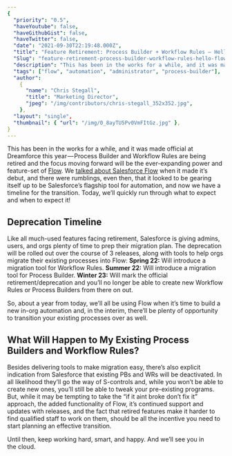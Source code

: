 ```yaml
---
{
  "priority": "0.5",
  "haveYoutube": false,
  "haveGithubGist": false,
  "haveTwitter": false,
  "date": "2021-09-30T22:19:48.000Z",
  "title": "Feature Retirement: Process Builder + Workflow Rules — Hello Flow!",
  "Slug": "feature-retirement-process-builder-workflow-rules-hello-flow",
  "description": "This has been in the works for a while, and it was made official at Dreamforce this year — Process Builder and Workflow Rules are being retired and the focus moving forward will be the ever-expanding power and feature-set of Flow..",
  "tags": ["flow", "automation", "administrator", "process-builder"],
  "author":
    {
      "name": "Chris Stegall",
      "title": "Marketing Director",
      "jpeg": "/img/contributors/chris-stegall_352x352.jpg",
    },
  "layout": "single",
  "thumbnail": { "url": "/img/0_8ayTU5Pv0VmFItGz.jpg" },
}
---
```


This has been in the works for a while, and it was made official at Dreamforce this year — Process Builder and Workflow Rules are being retired and the focus moving forward will be the ever-expanding power and feature-set of [Flow](https://medium.com/creme-de-la-crm/spring-21-release-highlights-lightning-flow-improvements-and-a-rebrand-b711e31989dd).
We [talked about Salesforce Flow](https://medium.com/creme-de-la-crm/spring-21-release-highlights-lightning-flow-improvements-and-a-rebrand-b711e31989dd) when it made it’s debut, and there were rumblings, even then, that it looked to be gearing itself up to be Salesforce’s flagship tool for automation, and now we have a timeline for the transition.
Today, we’ll quickly run through what to expect and when to expect it!

## Deprecation Timeline

Like all much-used features facing retirement, Salesforce is giving admins, users, and orgs plenty of time to prep their migration plan. The deprecation will be rolled out over the course of 3 releases, along with tools to help orgs migrate their existing processes into Flow:
**Spring 22:** Will introduce a migration tool for Workflow Rules.
**Summer 22:** Will introduce a migration tool for Process Builder.
**Winter 23:** Will mark the official retirement/deprecation and you’ll no longer be able to create new Workflow Rules or Process Builders from there on out.

So, about a year from today, we’ll all be using Flow when it’s time to build a new in-org automation and, in the interim, there’ll be plenty of opportunity to transition your existing processes over as well.

## What Will Happen to My Existing Process Builders and Workflow Rules?

Besides delivering tools to make migration easy, there’s also explicit indication from Salesforce that existing PBs and WRs will be deactivated. In all likelihood they’ll go the way of S-controls and, while you won’t be able to create new ones, you’ll still be able to tweak your pre-existing programs. But, while it may be tempting to take the “if it aint broke don’t fix it” approach, the added functionality of Flow, it’s continued support and updates with releases, and the fact that retired features make it harder to find qualified staff to work on them, should be all the incentive you need to start planning an effective transition.

Until then, keep working hard, smart, and happy. And we’ll see you in the cloud.
